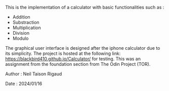 This is the implementation of a calculator with basic functionalities such as :
- Addition
- Substraction
- Multiplication
- Division
- Modulo

The graphical user interface is designed after the iphone calculator due to its simplicity.
The project is hosted at the following link: https://blackbird410.github.io/Calculator/ for testing.
This was an assignment from the foundation section from The Odin Project (TOR).

Author : Neil Taison Rigaud

Date : 2024/01/16
